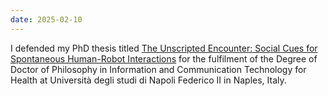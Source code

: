 ```yaml
--- 
date: 2025-02-10
---
```

I defended my PhD thesis titled <a href="https://drive.google.com/file/d/1GoJtMYOZscexARxYDWhx_B8-EL3Q_lIU/view?usp=sharing" target="_blank" rel="noopener">The Unscripted Encounter: Social Cues for Spontaneous Human-Robot Interactions</a> for the fulfilment of the Degree of Doctor of Philosophy in Information and Communication Technology for Health at Università degli studi di Napoli Federico II in Naples, Italy.
